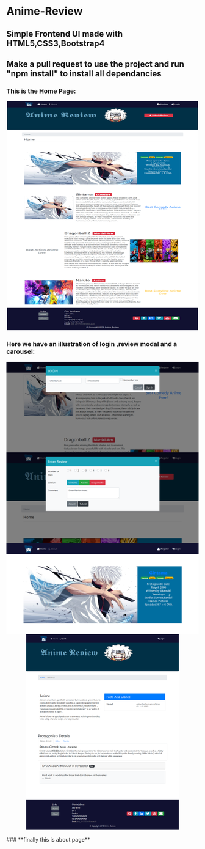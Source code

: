 # Anime-Review
## Simple Frontend UI made with HTML5,CSS3,Bootstrap4 
## Make a pull request to use the project and run "npm install" to install all dependancies

### **This is the Home Page:** 
<p align="center">
<img src="img1/home.png" width="500" height="600"> 
</p>
 
### **Here we have an illustration of login ,review modal and a carousel:** 
<div>
<img align="left" src="img1/login%20modal.png" width="600"> 
<img align="right" src="img1/review%20modal.png" width="600">
<img align="left" src="img1/moving%20carousel.png" width="600"/> 
</div>

<p align="center">
<img src="img1/about.png" width="400"/> 
</p> 
### **finally this is about page**








